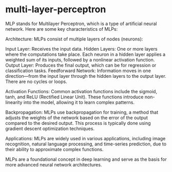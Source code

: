 # multi-layer-perceptron
MLP stands for Multilayer Perceptron, which is a type of artificial neural network. Here are some key characteristics of MLPs:

Architecture: MLPs consist of multiple layers of nodes (neurons):

Input Layer: Receives the input data.
Hidden Layers: One or more layers where the computations take place. Each neuron in a hidden layer applies a weighted sum of its inputs, followed by a nonlinear activation function.
Output Layer: Produces the final output, which can be for regression or classification tasks.
Feedforward Network: Information moves in one direction—from the input layer through the hidden layers to the output layer. There are no cycles or loops.

Activation Functions: Common activation functions include the sigmoid, tanh, and ReLU (Rectified Linear Unit). These functions introduce non-linearity into the model, allowing it to learn complex patterns.

Backpropagation: MLPs use backpropagation for training, a method that adjusts the weights of the network based on the error of the output compared to the desired output. This process is typically done using gradient descent optimization techniques.

Applications: MLPs are widely used in various applications, including image recognition, natural language processing, and time-series prediction, due to their ability to approximate complex functions.

MLPs are a foundational concept in deep learning and serve as the basis for more advanced neural network architectures.
